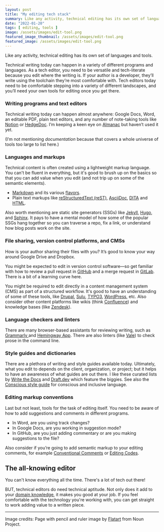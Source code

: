 ```yaml
---
layout: post
title: "My editing tech stack"
summary: Like any activity, technical editing has its own set of languages and tools.
date: "2022-01-20"
tags: [ editing, tools ]
image: /assets/images/edit-tool.png
featured_image_thumbnail: /assets/images/edit-tool.png
featured_image: /assets/images/edit-tool.png
---
```


Like any activity, technical editing has its own set of languages and tools. 

Technical writing today can happen in a variety of different programs and languages. As a tech editor, you need to be versatile and tech-literate because you edit
where the writing is. If your author is a developer, they’ll write using the toolchain they’re most comfortable with. Tech editors today need to be comfortable 
stepping into a variety of different landscapes, and you’ll need your own tools for editing once you get there.

### Writing programs and text editors

Technical writing today can happen almost anywhere: Google Docs, Word, an editable PDF, plain text editors, and any number of note-taking tools 
like [Notion](https://www.notion.so/) or [HedgeDoc](https://hedgedoc.org/). I’m keeping a keen eye on [Almanac](https://almanac.io/) but haven’t used it yet.

(I’m not mentioning _documentation_ because that covers a whole universe of tools too large to list here.)


### Languages and markups

Technical content is often created using a lightweight markup language. You can't be fluent in everything, but it's good to brush up on the basics so that you can add value when you edit (and not trip up on some of the semantic elements). 

* [Markdown](https://www.markdownguide.org/) and its various [flavors](https://www.markdownguide.org/getting-started/#flavors-of-markdown). 
* Plain text markups like [reStructuredText (reST)](https://docutils.sourceforge.io/rst.html), [AsciiDoc](https://asciidoc.org/), [DITA](https://www.oasis-open.org/committees/dita/faq.php) and [HTML](https://html.spec.whatwg.org/multipage/). 

Also worth mentioning are static site generators (SSGs) like [Jekyll](https://jekyllrb.com/), [Hugo](https://gohugo.io/), and [Sphinx](https://www.sphinx-doc.org/en/master/index.html). It pays to have a mental model of how some of the popular SSGs hang 
together so you can traverse a repo, fix a link, or understand how blog posts work on the site.


### File sharing, version control platforms, and CMSs

How is your author sharing their files with you? It’s good to know your way around Google Drive and Dropbox. 

You might be expected to edit in version control software⁠—so get familiar with how to review a pull request in [GitHub](https://github.com/) and a 
merge request in [GitLab](https://about.gitlab.com/). There is a bit of a learning curve here.

You might be required to edit directly in a content management system (CMS) as part of a structured workflow. It's good to have an understanding of some of these tools, like [Drupal](https://www.drupal.org/), [Sulu](https://sulu.io/), [TYPO3](https://typo3.org/), [WordPress](https://wordpress.com/), etc. Also consider other content platforms like wikis (think [Confluence](https://www.atlassian.com/software/confluence)) and knowledge bases (like [Zendesk](https://www.zendesk.com/au/)).


### Language checkers and linters

There are many browser-based assistants for reviewing writing, such as [Grammarly ](https://www.grammarly.com/)and
[Hemingway App](https://hemingwayapp.com/). There are also linters (like [Vale](https://github.com/errata-ai/vale)) to check prose in the command line.


### Style guides and dictionaries

There are a plethora of writing and style guides available today. Ultimately, what you edit to depends on the client, 
organization, or project; but it helps to have an awareness of what guides are out there. I like these curated lists by 
[Write the Docs](https://www.writethedocs.org/guide/writing/style-guides/) and [Draft.dev](https://draft.dev/learn/technical-writer-style-guides) which feature
the biggies. See also the [Conscious style guide](https://consciousstyleguide.com/) for conscious and inclusive language.


### Editing markup conventions

Last but not least, tools for the task of editing itself. You need to be aware of how to add suggestions and comments in different programs. 

* In Word, are you using track changes? 
* In Google Docs, are you working in suggestion mode? 
* In GitHub, are you just adding commentary or are you making suggestions to the file?

Also consider if you’re going to add semantic markup to your editing comments, for example [Conventional Comments](https://conventionalcomments.org/) 
or [Editing Codes](https://github.com/open-strategy-partners/editing-codes).

## The all-knowing editor

You can't know everything all the time. There's a lot of tech out there! 

BUT, technical editors do need technical aptitude. Not only does it add to your [domain knowledge](https://flicstar.com/domain-knowledge), it makes you 
good at your job. If you feel comfortable with the technology you're working with, you can get straight to work adding value to a written piece.

---

Image credits: Page with pencil and ruler image by [Flatart](https://thenounproject.com/Flatart/) from Noun Project.
